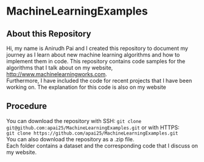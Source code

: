 # MachineLearningExamples
## About this Repository
Hi, my name is Anirudh Pai and I created this repository to document my journey as I learn about new machine learning algorithms and how to implement them in code.
This repository contains code samples for the algorithms that I talk about on my website, http://www.machinelearningworks.com.  
Furthermore, I have included the code for recent projects that I have been working on. The explanation for this code is also on my website 

## Procedure
You can download the repository with SSH: `git clone git@github.com:apai25/MachineLearningExamples.git` 
or with HTTPS:  
`git clone https://github.com/apai25/MachineLearningExamples.git`  
You can also download the repository as a .zip file.  
Each folder contains a dataset and the corresponding code that I discuss on my website. 
